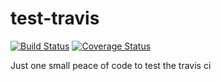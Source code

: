 test-travis
===========

[![Build Status](https://travis-ci.org/iliyan-trifonov/test-travis.svg?branch=master)](https://travis-ci.org/iliyan-trifonov/test-travis)
[![Coverage Status](https://img.shields.io/coveralls/iliyan-trifonov/test-travis.svg)](https://coveralls.io/r/iliyan-trifonov/test-travis?branch=master)

Just one small peace of code to test the travis ci
